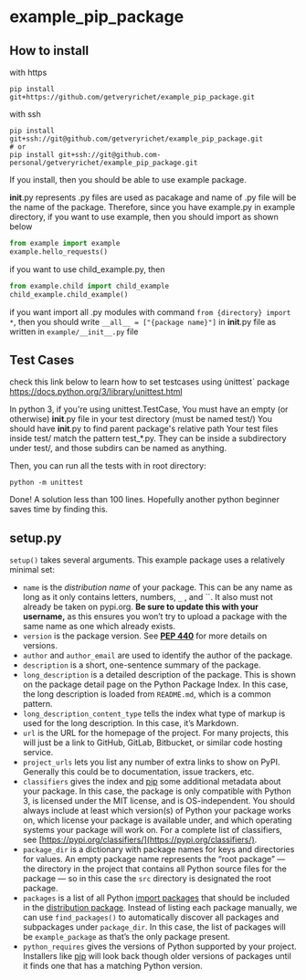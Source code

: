 # example_pip_package

## How to install
with https
```
pip install git+https://github.com/getveryrichet/example_pip_package.git
```
with ssh
```
pip install git+ssh://git@github.com/getveryrichet/example_pip_package.git
# or
pip install git+ssh://git@github.com-personal/getveryrichet/example_pip_package.git
```


If you install, then you should be able to use example package.

__init__.py represents .py files are used as pacakage and name of .py file will be the name of the package.
Therefore, since you have example.py in example directory, if you want to use example, then you should import as shown below
```python
from example import example
example.hello_requests()
```

if you want to use child_example.py, then
```python
from example.child import child_example
child_example.child_example()
```

if you want import all .py modules with command `from {directory} import *`,
then you should write `__all__ = ["{package name}"]` in __init__.py file as written in `example/__init__.py` file

## Test Cases
check this link below to learn how to set testcases using ùnittest` package
https://docs.python.org/3/library/unittest.html

In python 3, if you're using unittest.TestCase, You must have an empty (or otherwise) __init__.py file in your test directory (must be named test/)
You should have __init__.py to find parent package's relative path
Your test files inside test/ match the pattern test_*.py. They can be inside a subdirectory under test/, and those subdirs can be named as anything.

Then, you can run all the tests with in root directory:
```
python -m unittest
```
Done! A solution less than 100 lines. Hopefully another python beginner saves time by finding this.

## setup.py
`setup()` takes several arguments. This example package uses a relatively minimal set:

- `name` is the *distribution name* of your package. This can be any name as long as it only contains letters, numbers, `_` , and ``. It also must not already be taken on pypi.org. **Be sure to update this with your username,** as this ensures you won’t try to upload a package with the same name as one which already exists.
- `version` is the package version. See **[PEP 440](https://www.python.org/dev/peps/pep-0440)** for more details on versions.
- `author` and `author_email` are used to identify the author of the package.
- `description` is a short, one-sentence summary of the package.
- `long_description` is a detailed description of the package. This is shown on the package detail page on the Python Package Index. In this case, the long description is loaded from `README.md`, which is a common pattern.
- `long_description_content_type` tells the index what type of markup is used for the long description. In this case, it’s Markdown.
- `url` is the URL for the homepage of the project. For many projects, this will just be a link to GitHub, GitLab, Bitbucket, or similar code hosting service.
- `project_urls` lets you list any number of extra links to show on PyPI. Generally this could be to documentation, issue trackers, etc.
- `classifiers` gives the index and [pip](https://packaging.python.org/en/latest/key_projects/#pip) some additional metadata about your package. In this case, the package is only compatible with Python 3, is licensed under the MIT license, and is OS-independent. You should always include at least which version(s) of Python your package works on, which license your package is available under, and which operating systems your package will work on. For a complete list of classifiers, see [https://pypi.org/classifiers/](https://pypi.org/classifiers/).
- `package_dir` is a dictionary with package names for keys and directories for values. An empty package name represents the “root package” — the directory in the project that contains all Python source files for the package — so in this case the `src` directory is designated the root package.
- `packages` is a list of all Python [import packages](https://packaging.python.org/en/latest/glossary/#term-Import-Package) that should be included in the [distribution package](https://packaging.python.org/en/latest/glossary/#term-Distribution-Package). Instead of listing each package manually, we can use `find_packages()` to automatically discover all packages and subpackages under `package_dir`. In this case, the list of packages will be `example_package` as that’s the only package present.
- `python_requires` gives the versions of Python supported by your project. Installers like [pip](https://packaging.python.org/en/latest/key_projects/#pip) will look back though older versions of packages until it finds one that has a matching Python version.